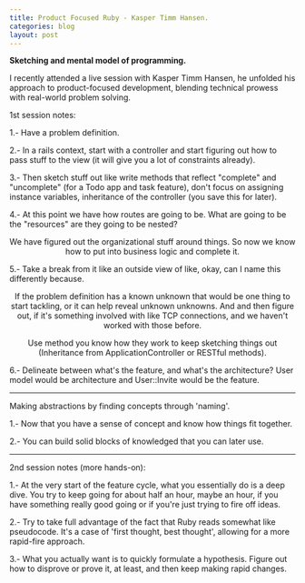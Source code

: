```yaml
---
title: Product Focused Ruby - Kasper Timm Hansen.
categories: blog
layout: post
---
```


**Sketching and mental model of programming.**

I recently attended a live session with Kasper Timm Hansen, he unfolded his approach to product-focused development, blending technical prowess with real-world problem solving.

1st session notes:

1.- Have a problem definition.

2.- In a rails context, start with a controller and start figuring out how to pass stuff to the view (it will give you a lot of constraints already).

3.- Then sketch stuff out like write methods that reflect "complete" and "uncomplete" (for a Todo app and task feature), don't focus on assigning instance variables, inheritance of the controller (you save this for later).

4.- At this point we have how routes are going to be. What are going to be the "resources" are they going to be nested?

<p style="text-align: center;">We have figured out the organizational stuff around things. So now we know how to put into business logic and complete it.</p>

5.- Take a break from it like an outside view of like, okay, can I name this differently because.

<p style="text-align: center;">If the problem definition has a known unknown that would be one thing to start tackling, or it can help reveal unknown unknowns. And and then figure out, if it's something involved with like TCP connections, and we haven't worked with those before.</p>

<p style="text-align: center;">Use method you know how they work to keep sketching things out (Inheritance from ApplicationController or RESTful methods).</p>

6.- Delineate between what's the feature, and what's the architecture? User model would be architecture and User::Invite would be the feature.

***

Making abstractions by finding concepts through 'naming'.

1.- Now that you have a sense of concept and know how things fit together.

2.- You can build solid blocks of knowledged that you can later use.


***

2nd session notes (more hands-on):

1.- At the very start of the feature cycle, what you essentially do is a deep dive. You try to keep going for about half an hour, maybe an hour, if you have something really good going or if you're just trying to fire off ideas.

2.- Try to take full advantage of the fact that Ruby reads somewhat like pseudocode. It's a case of 'first thought, best thought', allowing for a more rapid-fire approach.

3.- What you actually want is to quickly formulate a hypothesis. Figure out how to disprove or prove it, at least, and then keep making rapid changes.



